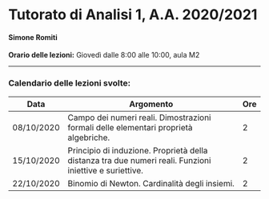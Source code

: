 # Tutorato di Analisi 1, A.A. 2020/2021
#### Simone Romiti

**Orario delle lezioni:**
Giovedì dalle 8:00 alle 10:00, aula M2

---
### Calendario delle lezioni svolte:

| Data | Argomento | Ore |
|---   |-----------|-----|
| 08/10/2020 | Campo dei numeri reali. Dimostrazioni formali delle elementari proprietà algebriche.                    | 2 |
| 15/10/2020 | Principio di induzione. Proprietà della distanza tra due numeri reali. Funzioni iniettive e suriettive. | 2 |
| 22/10/2020 | Binomio di Newton. Cardinalità degli insiemi.                                                           | 2 |
